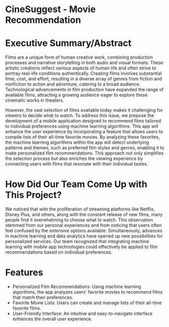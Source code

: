 # CineSuggest - Movie Recommendation

# Executive Summary/Abstract
Films are a unique form of human creative work, combining production processes and narrative storytelling in both audio and visual formats. These artistic creations reflect various aspects of human life and often strive to portray real-life conditions authentically. Creating films involves substantial time, cost, and effort, resulting in a diverse array of genres from fiction and nonfiction to action and adventure, catering to a broad audience. Technological advancements in film production have expanded the range of available films, attracting a growing audience eager to explore these cinematic works in theaters.

However, the vast selection of films available today makes it challenging for viewers to decide what to watch. To address this issue, we propose the development of a mobile application designed to recommend films tailored to individual preferences using machine learning algorithms. This app will enhance the user experience by incorporating a feature that allows users to compile lists of their all-time favorite movies. By analyzing these favorites, the machine learning algorithms within the app will detect underlying patterns and themes, such as preferred film styles and genres, enabling it to make personalized film recommendations. This approach not only simplifies the selection process but also enriches the viewing experience by connecting users with films that resonate with their individual tastes.


# How Did Our Team Come Up with This Project?
We noticed that with the proliferation of streaming platforms like Netflix, Disney Plus, and others, along with the constant release of new films, many people find it overwhelming to choose what to watch. This observation stemmed from our personal experiences and from noticing that users often feel confused by the extensive options available. Simultaneously, advances in machine learning and data analytics have opened up new possibilities for personalized services. Our team recognized that integrating machine learning with mobile app technologies could effectively be applied to film recommendations based on individual preferences.

# Features
- Personalized Film Recommendations: Using machine learning algorithms, the app analyzes users' favorite movies to recommend films that match their preferences.
- Favorite Movie Lists: Users can create and manage lists of their all-time favorite films.
- User-Friendly Interface: An intuitive and easy-to-navigate interface enhances the overall user experience.
